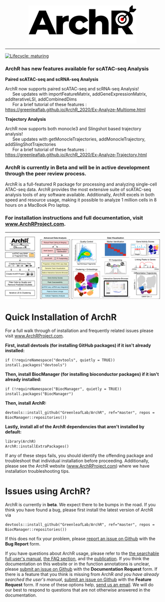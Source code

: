 <p align="center"><a href ="https://www.archrproject.com"><img src="Figures/ArchR_Logo_Integrated.png" alt="" width="350"></a></p>
<hr>

[![Lifecycle: maturing](https://img.shields.io/badge/lifecycle-maturing-blue.svg)](https://www.tidyverse.org/lifecycle/#maturing)

### ArchR has new features available for scATAC-seq Analysis

**Paired scATAC-seq and scRNA-seq Analysis**

ArchR now supports paired scATAC-seq and scRNA-seq Analysis! <br />
&nbsp;&nbsp;&nbsp;&nbsp;&nbsp;&nbsp;See updates with importFeatureMatrix, addGeneExpressionMatrix, addIterativeLSI, addCombinedDims <br />
&nbsp;&nbsp;&nbsp;&nbsp;&nbsp;&nbsp;For a brief tutorial of these features : https://greenleaflab.github.io/ArchR_2020/Ex-Analyze-Multiome.html

**Trajectory Analysis**

ArchR now supports both monocle3 and Slingshot based trajectory analysis! <br />
&nbsp;&nbsp;&nbsp;&nbsp;&nbsp;&nbsp;See updates with getMonocleTrajectories, addMonocleTrajectory, addSlingShotTrajectories <br />
&nbsp;&nbsp;&nbsp;&nbsp;&nbsp;&nbsp;For a brief tutorial of these features : https://greenleaflab.github.io/ArchR_2020/Ex-Analyze-Trajectory.html

### ArchR is currently in Beta and will be in active development through the peer review process.

ArchR is a full-featured R package for processing and analyzing single-cell ATAC-seq data. ArchR provides the most extensive suite of scATAC-seq analysis tools of any software available. Additionally, ArchR excels in both speed and resource usage, making it possible to analyze 1 million cells in 8 hours on a MacBook Pro laptop.

### For installation instructions and full documentation, visit www.ArchRProject.com.

<hr>

![](Figures/ArchR_Workflow_Horizontal.png)

# Quick Installation of ArchR
For a full walk through of installation and frequently related issues please visit www.ArchRProject.com.

**First, install devtools (for installing GitHub packages) if it isn't already installed:**
```{r}
if (!requireNamespace("devtools", quietly = TRUE)) install.packages("devtools")
```

**Then, install BiocManager (for installing bioconductor packages) if it isn't already installed:**
```{r}
if (!requireNamespace("BiocManager", quietly = TRUE)) install.packages("BiocManager")
```

**Then, install ArchR:**
```{r}
devtools::install_github("GreenleafLab/ArchR", ref="master", repos = BiocManager::repositories())
```

**Lastly, install all of the ArchR dependencies that aren't installed by default:**
```{r}
library(ArchR)
ArchR::installExtraPackages()
```
If any of these steps fails, you should identify the offending package and troubleshoot that individual installation before proceeding. Additionally, please see the ArchR website (www.ArchRProject.com) where we have installation troubleshooting tips.

# Issues using ArchR?

ArchR is currently in __beta__. We expect there to be bumps in the road. If you think you have found a bug, please first install the latest version of ArchR via
```{r}
devtools::install_github("GreenleafLab/ArchR", ref="master", repos = BiocManager::repositories())
```
If this does not fix your problem, please [report an issue on Github](https://github.com/GreenleafLab/ArchR/issues) with the __Bug Report__ form.

If you have questions about ArchR usage, please refer to the [the searchable full user's manual](https://www.archrproject.com/bookdown/index.html), [the FAQ section](https://www.archrproject.com/articles/Articles/faq.html), and the [publication](https://greenleaf.stanford.edu/assets/pdf/). If you think the documentation on this website or in the function annotations is unclear, please [submit an issue on Github](https://github.com/GreenleafLab/ArchR/issues) with the __Documentation Request__ form. If there is a feature that you think is missing from ArchR _and you have already searched the user's manual_, [submit an issue on Github](https://github.com/GreenleafLab/ArchR/issues) with the __Feature Request__ form. If none of these options help, [send us an email](mailto:archr.devs@gmail.com). We will do our best to respond to questions that are not otherwise answered in the documentation.



